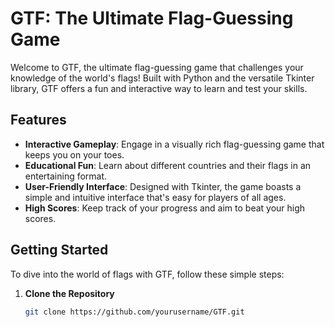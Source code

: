 # GTF: The Ultimate Flag-Guessing Game

Welcome to GTF, the ultimate flag-guessing game that challenges your knowledge of the world's flags! Built with Python and the versatile Tkinter library, GTF offers a fun and interactive way to learn and test your skills.

## Features

- **Interactive Gameplay**: Engage in a visually rich flag-guessing game that keeps you on your toes.
- **Educational Fun**: Learn about different countries and their flags in an entertaining format.
- **User-Friendly Interface**: Designed with Tkinter, the game boasts a simple and intuitive interface that's easy for players of all ages.
- **High Scores**: Keep track of your progress and aim to beat your high scores.

## Getting Started

To dive into the world of flags with GTF, follow these simple steps:

1. **Clone the Repository**

   ```bash
   git clone https://github.com/yourusername/GTF.git